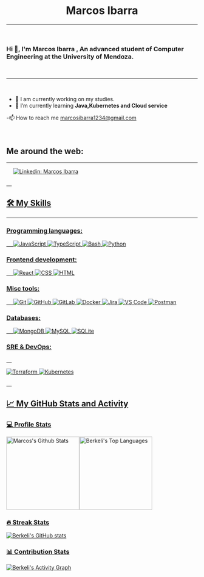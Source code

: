 <h1 align="center">Marcos Ibarra </h1>


-------------------
&emsp;
<h3 align="left">Hi 👋, I'm  Marcos Ibarra , An advanced student of Computer Engineering at the University of Mendoza.</h3>
&emsp;

-------------------
&emsp;

- 🔭 I am currently working on my studies. 
- 🌱 I’m currently learning **Java,Kubernetes and Cloud service**

-📫 How to reach me marcosibarra1234@gmail.com

&emsp;

## Me around the web:
-------------------


&emsp;
<a href="https://www.linkedin.com/in/marcos-ibarra-a227b21b1">
    ![Linkedin: Marcos Ibarra](https://img.shields.io/badge/-berkeli-blue?style=flat-square&logo=Linkedin&logoColor=white)




&emsp;

## 🛠️ My Skills
-------------------
### Programming languages:
&emsp;
![JavaScript](https://img.shields.io/badge/-JavaScript-000?&logo=JavaScript)
![TypeScript](https://img.shields.io/badge/-TypeScript-000?&logo=TypeScript&logoColor=007ACC)
![Bash](https://img.shields.io/badge/-Bash-000?&logo=GNU-Bash)
![Python](https://img.shields.io/badge/-Python-000?&logo=Python)
### Frontend development:
&emsp;
![React](https://img.shields.io/badge/-React-000?&logo=React)
![CSS](https://img.shields.io/badge/-CSS-000?&logo=CSS3)
![HTML](https://img.shields.io/badge/-HTML-000?&logo=HTML5)
### Misc tools:
&emsp;
![Git](https://img.shields.io/badge/-Git-000?&logo=Git)
![GitHub](https://img.shields.io/badge/-GitHub-000?&logo=GitHub)
![GitLab](https://img.shields.io/badge/-GitLab-000?&logo=GitLab)
![Docker](https://img.shields.io/badge/-Docker-000?&logo=Docker)
![Jira](https://img.shields.io/badge/-Jira-000?&logo=Jira)
![VS Code](https://img.shields.io/badge/-VS%20Code-000?&logo=Visual-Studio-Code)
![Postman](https://img.shields.io/badge/-Postman-000?&logo=Postman)


### Databases:
&emsp;
![MongoDB](https://img.shields.io/badge/-MongoDB-000?&logo=MongoDB)
![MySQL](https://img.shields.io/badge/-MySQL-000?&logo=MySQL)
![SQLite](https://img.shields.io/badge/-SQLite-000?&logo=SQLite)

### SRE & DevOps:
&emsp;

![Terraform](https://img.shields.io/badge/-Terraform-000?&logo=Terraform)
![Kubernetes](https://img.shields.io/badge/-Kubernetes-000?&logo=Kubernetes)


&emsp;

## 📈 My GitHub Stats and Activity

### 💻 Profile Stats

<img alt="Marcos's Github Stats" src="https://github-readme-stats.vercel.app/api/?username=marcos2504&show_icons=true&include_all_commits=true&count_private=true&theme=react&hide_border=true&bg_color=1F222E&title_color=F85D7F&icon_color=F8D866" height="192px"/><img alt="Berkeli's Top Languages" src="https://github-readme-stats.vercel.app/api/top-langs/?username=marcos2504&langs_count=8&layout=compact&theme=react&hide_border=true&bg_color=1F222E&title_color=F85D7F&icon_color=F8D866" height="192px"/>


### 🔥 Streak Stats

![Berkeli's GitHub stats](https://github-readme-streak-stats.herokuapp.com/?user=marcos2504&theme=tokyonight)

### 📊 Contribution Stats

<img alt="Berkeli's Activity Graph" src="https://github-readme-activity-graph.cyclic.app/graph/?username=marcos2504&bg_color=1F222E&color=F8D866&line=F85D7F&point=FFFFFF&hide_border=true" />
